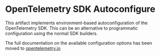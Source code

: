 # OpenTelemetry SDK Autoconfigure

This artifact implements environment-based autoconfiguration of the OpenTelemetry SDK. This can be
an alternative to programmatic configuration using the normal SDK builders.


The full documentation on the available configuration options has been moved to
[opentelemetry.io](https://opentelemetry.io/docs/languages/java/configuration/)
